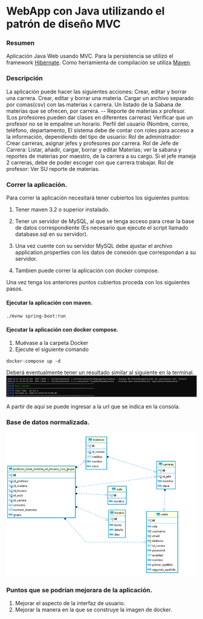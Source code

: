 # WebApp con Java utilizando el patrón de diseño MVC

### Resumen
Aplicación Java Web usando MVC.
Para la persistencia se utilizó  el framework [Hibernate](https://hibernate.org/orm/).
Como herramienta de compilación se utiliza [Maven](https://maven.apache.org/).

### Descripción
La aplicación puede hacer las siguientes acciones:
Crear, editar y borrar una carrera.
Crear, editar y borrar una materia. 
Cargar un archivo separado por comas(csv) con las materias x carrera.
Un listado de la Sabana de materias que se ofrecen, por carrera. --
Reporte de materias x profesor. (Los profesores pueden dar clases en diferentes carreras)
Verificar que un profesor no se le empalme un horario.
Perfil del usuario (Nombre, correo, teléfono, departamento,
El sistema debe de contar con roles para acceso a la información, dependiendo del tipo de usuario:
          Rol de administrador: Crear carreras, asignar jefes y profesores por carrera.
          Rol de Jefe de Carrera: Listar, añadir, cargar, borrar y editar Materias; ver la sabana y reportes de 
                                                  materias por maestro, de la carrera a su cargo.
                                                  Si el jefe maneja 2 carreras, debe de poder escoger con que carrera trabajar.
          Rol de profesor: Ver SU reporte de materias.



### Correr la aplicación.

Para correr la aplicación necesitará tener cubiertos los siguientes puntos:

1. Tener maven 3.2 o superior instalado.
2. Tener un servidor de MySQL, al que se tenga acceso para crear la base de datos correspondiente (Es necesario que ejecute el script llamado database.sql en su servidor).
3. Una vez cuente con su servidor MySQL debe ajustar el archivo application.properties con los datos de conexión que correspondan a su servidor.

4. Tambien puede correr la aplicación con docker compose.

Una vez tenga los anteriores puntos cubiertos proceda con los siguientes pasos.

#### Ejecutar la aplicación con maven.
```
./mvnw spring-boot:run
```

#### Ejecutar la aplicación con docker compose.
1. Muévase a la carpeta Docker
2. Ejecute el siguiente comando

```
docker-compose up -d
```

Deberá eventualmente tener un resultado similar al siguiente en la terminal.
![alt text](./images/terminal.png "Aplicacion corriendo en la terminal")

A partir de aquí se puede ingresar a la url que se indica en la consola.


### Base de datos normalizada.
![alt text](./images/database.PNG "Diagrama de base de datos")



### Puntos que se podrían mejorara de la aplicación.
1. Mejorar el aspecto de la interfaz de usuario.
2. Mejorar la manera en la que se construye la imagen de docker.
